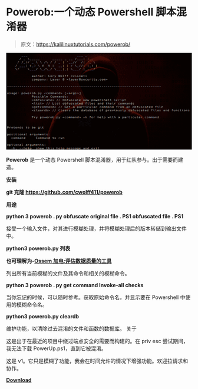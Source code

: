 # Powerob:一个动态 Powershell 脚本混淆器

> 原文：<https://kalilinuxtutorials.com/powerob/>

[![Powerob : An On-The-Fly Powershell Script Obfuscator](img/fef5b307ef0e308eb7ad09b77ca5353a.png "Powerob : An On-The-Fly Powershell Script Obfuscator")](https://1.bp.blogspot.com/-KWEORZtbzXI/XrgHmDwZAuI/AAAAAAAAGQ0/Jh56si-ZiiYKJH_2BSvxsHdSzkGjw1DkgCLcBGAsYHQ/s1600/powerob%25281%2529.png)

**Powerob** 是一个动态 Powershell 脚本混淆器，用于红队参与。出于需要而建造。

**安装**

**git 克隆 https://github.com/cwolff411/powerob**

**用途**

**python 3 powerob . py obfuscate original file . PS1 obfuscated file . PS1**

接受一个输入文件，对其进行模糊处理，并将模糊处理后的版本转储到输出文件中。

**python3 powerob.py 列表**

**也可理解为-[Ossem 加电:评估数据质量的工具](https://kalilinuxtutorials.com/ossem-power-up/)**

列出所有当前模糊的文件及其命令和相关的模糊命令。

**python 3 powerob . py get command Invoke-all checks**

当你忘记的时候，可以随时参考。获取原始命令名，并显示要在 Powershell 中使用的模糊命令名。

**python3 powerob.py cleardb**

维护功能，以清除过去混淆的文件和函数的数据库。
关于

这是出于在最近的项目中绕过端点安全的需要而构建的。在 priv esc 尝试期间，我无法下载 PowerUp.ps1，直到它被混淆。

这是 v1。它只是模糊了功能，我会在时间允许的情况下增强功能。欢迎拉请求和协作。

[**Download**](https://github.com/cwolff411/powerob)